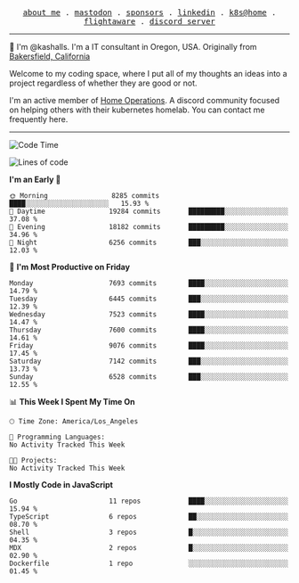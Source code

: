 <p align="center">
  <samp>
    <a href="https://jordanjones.org/">about me</a> .
    <a rel="me" href="https://mastodon.social/@kashall">mastodon</a> .
    <a href="https://github.com/sponsors/kashalls">sponsors</a> .
    <a href="https://linkedin.com/in/jordpjones">linkedin</a> .
    <a href="https://github.com/kashalls/home-cluster">k8s@home</a> .
    <a href="https://flightaware.com/adsb/stats/user/kashalls">flightaware</a> .
    <a href="https://discord.gg/V2WrCfqba9">discord server</a>
  </samp>
</p>

----------------------------------------------------------------

:wave: I'm @kashalls. I'm a IT consultant in Oregon, USA. Originally from [Bakersfield, California](https://maps.app.goo.gl/QQMtywTWghpXB6Tu6)

Welcome to my coding space, where I put all of my thoughts an ideas into a project regardless of whether they are good or not.

I'm an active member of [Home Operations](https://discord.gg/home-operations). A discord community focused on helping others with their kubernetes homelab. You can contact me frequently here.

----------------------------------------------------------------
<!--START_SECTION:waka-->
![Code Time](http://img.shields.io/badge/Code%20Time-2%2C286%20hrs%2046%20mins-blue)

![Lines of code](https://img.shields.io/badge/From%20Hello%20World%20I%27ve%20Written-10.0%20million%20lines%20of%20code-blue)

**I'm an Early 🐤** 

```text
🌞 Morning                8285 commits        ████░░░░░░░░░░░░░░░░░░░░░   15.93 % 
🌆 Daytime                19284 commits       █████████░░░░░░░░░░░░░░░░   37.08 % 
🌃 Evening                18182 commits       █████████░░░░░░░░░░░░░░░░   34.96 % 
🌙 Night                  6256 commits        ███░░░░░░░░░░░░░░░░░░░░░░   12.03 % 
```
📅 **I'm Most Productive on Friday** 

```text
Monday                   7693 commits        ████░░░░░░░░░░░░░░░░░░░░░   14.79 % 
Tuesday                  6445 commits        ███░░░░░░░░░░░░░░░░░░░░░░   12.39 % 
Wednesday                7523 commits        ████░░░░░░░░░░░░░░░░░░░░░   14.47 % 
Thursday                 7600 commits        ████░░░░░░░░░░░░░░░░░░░░░   14.61 % 
Friday                   9076 commits        ████░░░░░░░░░░░░░░░░░░░░░   17.45 % 
Saturday                 7142 commits        ███░░░░░░░░░░░░░░░░░░░░░░   13.73 % 
Sunday                   6528 commits        ███░░░░░░░░░░░░░░░░░░░░░░   12.55 % 
```


📊 **This Week I Spent My Time On** 

```text
🕑︎ Time Zone: America/Los_Angeles

💬 Programming Languages: 
No Activity Tracked This Week

🐱‍💻 Projects: 
No Activity Tracked This Week
```

**I Mostly Code in JavaScript** 

```text
Go                       11 repos            ████░░░░░░░░░░░░░░░░░░░░░   15.94 % 
TypeScript               6 repos             ██░░░░░░░░░░░░░░░░░░░░░░░   08.70 % 
Shell                    3 repos             █░░░░░░░░░░░░░░░░░░░░░░░░   04.35 % 
MDX                      2 repos             █░░░░░░░░░░░░░░░░░░░░░░░░   02.90 % 
Dockerfile               1 repo              ░░░░░░░░░░░░░░░░░░░░░░░░░   01.45 % 
```




<!--END_SECTION:waka-->